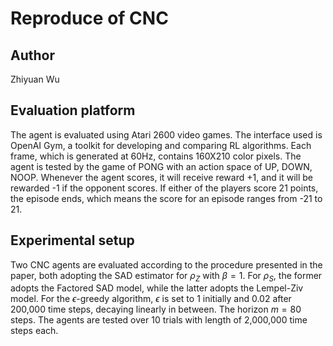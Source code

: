 # Reproduce of CNC
 
## Author
Zhiyuan Wu

## Evaluation platform
The agent is evaluated using Atari 2600 video games.
The interface used is OpenAI Gym, a toolkit for developing and comparing RL algorithms.
Each frame, which is generated at 60Hz, contains 160X210 color pixels.
The agent is tested by the game of PONG with an action space of UP, DOWN, NOOP.
Whenever the agent scores, it will receive reward +1, and it will be rewarded -1 if the opponent scores.
If either of the players score 21 points, the episode ends, which means the score for an episode ranges from -21 to 21.

## Experimental setup
Two CNC agents are evaluated according to the procedure presented in the paper, both adopting the SAD estimator for $\rho_Z$ with $\beta=1$.
For $\rho_S$, the former adopts the Factored SAD model, while the latter adopts the Lempel-Ziv model.
For the $\epsilon$-greedy algorithm, $\epsilon$ is set to 1 initially and 0.02 after 200,000 time steps, decaying linearly in between.
The horizon $m=80$ steps.
The agents are tested over 10 trials with length of 2,000,000 time steps each.